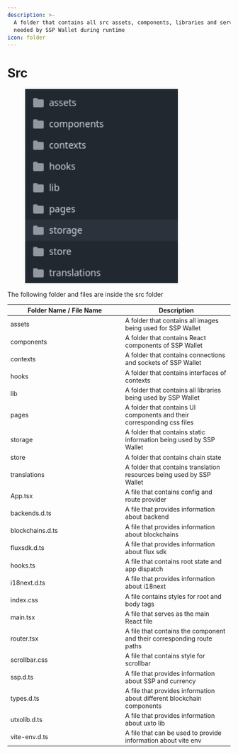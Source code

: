 ```yaml
---
description: >-
  A folder that contains all src assets, components, libraries and services
  needed by SSP Wallet during runtime
icon: folder
---
```


# Src

<div align="left"><figure><img src="../../../.gitbook/assets/image (60).png" alt=""><figcaption></figcaption></figure></div>

The following folder and files are inside the src folder

<table><thead><tr><th width="245">Folder Name / File Name</th><th>Description</th></tr></thead><tbody><tr><td>assets</td><td>A folder that contains all images being used for SSP Wallet</td></tr><tr><td>components</td><td>A folder that contains React components of SSP Wallet</td></tr><tr><td>contexts</td><td>A folder that contains connections and sockets of SSP Wallet</td></tr><tr><td>hooks</td><td>A folder that contains interfaces of contexts</td></tr><tr><td>lib</td><td>A folder that contains all libraries being used by SSP Wallet</td></tr><tr><td>pages</td><td>A folder that contains UI components and their corresponding css files</td></tr><tr><td>storage</td><td>A folder that contains static information being used by SSP Wallet</td></tr><tr><td>store</td><td>A folder that contains chain state</td></tr><tr><td>translations</td><td>A folder that contains translation resources being used by SSP Wallet</td></tr><tr><td>App.tsx</td><td>A file that contains config and route provider</td></tr><tr><td>backends.d.ts</td><td>A file that provides information about backend</td></tr><tr><td>blockchains.d.ts</td><td>A file that provides information about blockchains</td></tr><tr><td>fluxsdk.d.ts</td><td>A file that provides information about flux sdk</td></tr><tr><td>hooks.ts</td><td>A file that contains root state and app dispatch</td></tr><tr><td>i18next.d.ts</td><td>A file that provides information about i18next</td></tr><tr><td>index.css</td><td>A file contains styles for root and body tags</td></tr><tr><td>main.tsx</td><td>A file that serves as the main React file</td></tr><tr><td>router.tsx</td><td>A file that contains the component and their corresponding route paths</td></tr><tr><td>scrollbar.css</td><td>A file that contains style for scrollbar</td></tr><tr><td>ssp.d.ts</td><td>A file that provides information about SSP and currency</td></tr><tr><td>types.d.ts</td><td>A file that provides information about different blockchain components</td></tr><tr><td>utxolib.d.ts</td><td>A file that provides information about uxto lib</td></tr><tr><td>vite-env.d.ts</td><td>A file that can be used to provide information about vite env</td></tr></tbody></table>
